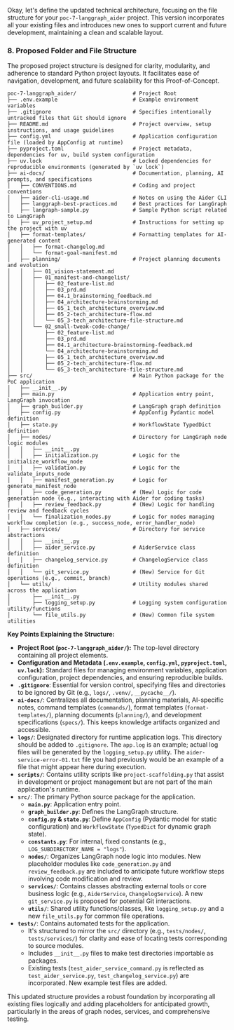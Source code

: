 Okay, let's define the updated technical architecture, focusing on the file structure for your `poc-7-langgraph_aider` project. This version incorporates all your existing files and introduces new ones to support current and future development, maintaining a clean and scalable layout.

### **8. Proposed Folder and File Structure**

The proposed project structure is designed for clarity, modularity, and adherence to standard Python project layouts. It facilitates ease of navigation, development, and future scalability for this Proof-of-Concept.

```plaintext
poc-7-langgraph_aider/                  # Project Root
├── .env.example                        # Example environment variables
├── .gitignore                          # Specifies intentionally untracked files that Git should ignore
├── README.md                           # Project overview, setup instructions, and usage guidelines
├── config.yml                          # Application configuration file (loaded by AppConfig at runtime)
├── pyproject.toml                      # Project metadata, dependencies for uv, build system configuration
├── uv.lock                             # Locked dependencies for reproducible environments (generated by `uv lock`)
├── ai-docs/                            # Documentation, planning, AI prompts, and specifications
│   ├── CONVENTIONS.md                  # Coding and project conventions
│   ├── aider-cli-usage.md              # Notes on using the Aider CLI
│   ├── langgraph-best-practices.md     # Best practices for LangGraph
│   ├── langraph-sample.py              # Sample Python script related to LangGraph
│   ├── uv_project_setup.md             # Instructions for setting up the project with uv
│   ├── format-templates/               # Formatting templates for AI-generated content
│   │   ├── format-changelog.md
│   │   └── format-goal-manifest.md
│   ├── planning/                       # Project planning documents and evolution
│   │   ├── 01_vision-statement.md
│   │   ├── 01_manifest-and-changelist/
│   │   │   ├── 02_feature-list.md
│   │   │   ├── 03_prd.md
│   │   │   ├── 04.1_brainstorming_feedback.md
│   │   │   ├── 04_architecture-brainstorming.md
│   │   │   ├── 05_1_tech_architecture_overview.md
│   │   │   ├── 05_2-tech_architecture-flow.md
│   │   │   └── 05_3-tech_architecture-file-structure.md 
│   │   └── 02_small-tweak-code-change/
│   │       ├── 02_feature-list.md
│   │       ├── 03_prd.md
│   │       ├── 04.1_architecture-brainstorming-feedback.md
│   │       └── 04_architecture-brainstorming.md
│   │       ├── 05_1_tech_architecture_overview.md
│   │       ├── 05_2-tech_architecture-flow.md
│   │       └── 05_3-tech_architecture-file-structure.md 
├── src/                                # Main Python package for the PoC application
│   ├── __init__.py
│   ├── main.py                         # Application entry point, LangGraph invocation
│   ├── graph_builder.py                # LangGraph graph definition
│   ├── config.py                       # AppConfig Pydantic model definition
│   ├── state.py                        # WorkflowState TypedDict definition
│   ├── nodes/                          # Directory for LangGraph node logic modules
│   │   ├── __init__.py
│   │   ├── initialization.py           # Logic for the initialize_workflow_node
│   │   ├── validation.py               # Logic for the validate_inputs_node
│   │   ├── manifest_generation.py      # Logic for generate_manifest_node
│   │   ├── code_generation.py          # (New) Logic for code generation node (e.g., interacting with Aider for coding tasks)
│   │   ├── review_feedback.py          # (New) Logic for handling review and feedback cycles
│   │   └── finalization_nodes.py       # Logic for nodes managing workflow completion (e.g., success_node, error_handler_node)
│   ├── services/                       # Directory for service abstractions
│   │   ├── __init__.py
│   │   ├── aider_service.py            # AiderService class definition
│   │   ├── changelog_service.py        # ChangelogService class definition
│   │   └── git_service.py              # (New) Service for Git operations (e.g., commit, branch)
│   └── utils/                          # Utility modules shared across the application
│       ├── __init__.py
│       ├── logging_setup.py            # Logging system configuration utility/functions
│       └── file_utils.py               # (New) Common file system utilities
```

**Key Points Explaining the Structure:**

  * **Project Root (`poc-7-langgraph_aider/`):** The top-level directory containing all project elements.
  * **Configuration and Metadata (`.env.example`, `config.yml`, `pyproject.toml`, `uv.lock`):** Standard files for managing environment variables, application configuration, project dependencies, and ensuring reproducible builds.
  * **`.gitignore`**: Essential for version control, specifying files and directories to be ignored by Git (e.g., `logs/`, `.venv/`, `__pycache__/`).
  * **`ai-docs/`**: Centralizes all documentation, planning materials, AI-specific notes, command templates (`commands/`), format templates (`format-templates/`), planning documents (`planning/`), and development specifications (`specs/`). This keeps knowledge artifacts organized and accessible.
  * **`logs/`**: Designated directory for runtime application logs. This directory should be added to `.gitignore`. The `app.log` is an example; actual log files will be generated by the `logging_setup.py` utility. The `aider-service-error-01.txt` file you had previously would be an example of a file that might appear here during execution.
  * **`scripts/`**: Contains utility scripts like `project-scaffolding.py` that assist in development or project management but are not part of the main application's runtime.
  * **`src/`**: The primary Python source package for the application.
      * **`main.py`**: Application entry point.
      * **`graph_builder.py`**: Defines the LangGraph structure.
      * **`config.py` & `state.py`**: Define `AppConfig` (Pydantic model for static configuration) and `WorkflowState` (`TypedDict` for dynamic graph state).
      * **`constants.py`**: For internal, fixed constants (e.g., `LOG_SUBDIRECTORY_NAME = "logs"`).
      * **`nodes/`**: Organizes LangGraph node logic into modules. New placeholder modules like `code_generation.py` and `review_feedback.py` are included to anticipate future workflow steps involving code modification and review.
      * **`services/`**: Contains classes abstracting external tools or core business logic (e.g., `AiderService`, `ChangelogService`). A new `git_service.py` is proposed for potential Git interactions.
      * **`utils/`**: Shared utility functions/classes, like `logging_setup.py` and a new `file_utils.py` for common file operations.
  * **`tests/`**: Contains automated tests for the application.
      * It's structured to mirror the `src/` directory (e.g., `tests/nodes/`, `tests/services/`) for clarity and ease of locating tests corresponding to source modules.
      * Includes `__init__.py` files to make test directories importable as packages.
      * Existing tests (`test_aider_service_command.py` is reflected as `test_aider_service.py`, `test_changelog_service.py`) are incorporated. New example test files are added.

This updated structure provides a robust foundation by incorporating all existing files logically and adding placeholders for anticipated growth, particularly in the areas of graph nodes, services, and comprehensive testing.